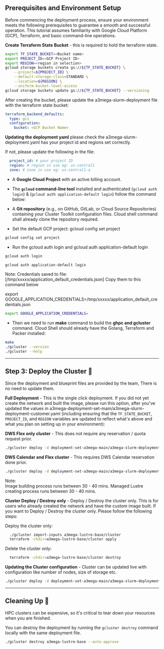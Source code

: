 ## **Prerequisites and Environment Setup**

Before commencing the deployment process, ensure your environment meets the following prerequisites to guarantee a smooth and successful operation. This tutorial assumes familiarity with Google Cloud Platform (GCP), Terraform, and basic command-line operations.

**Create Terraform State Bucket** - this is required to hold the terraform state. 
```bash
export TF_STATE_BUCKET=<Bucket name>
export PROJECT_ID=<GCP Project ID>
export REGION=<region in selection>
gcloud storage buckets create gs://${TF_STATE_BUCKET} \
    --project=${PROJECT_ID} \
    --default-storage-class=STANDARD \
    --location=${REGION} \
    --uniform-bucket-level-access
gcloud storage buckets update gs://${TF_STATE_BUCKET} --versioning
```

After creating the bucket, please update the a3mega-slurm-deployment file with the terraform state bucket:

```yaml
terraform_backend_defaults:
  type: gcs
  configuration:
    bucket: <GCP Bucket Name>
```

**Updating the deployment yaml** please check the a3mega-slurm-deployment.yaml has your project id and regions set correctly.

If not, please update the following in the file:
```yaml
  project_id: # your project ID
  region: # region in use eg: us-central1
  zone: # zone in use eg: us-central1-a
```

* A **Google Cloud Project** with an active billing account.
* The **<code>gcloud</code> command-line tool** installed and authenticated (`gcloud auth login`) & (`gcloud auth application-default login`) follow the command below: 
* A **Git repository** (e.g., on GitHub, GitLab, or Cloud Source Repositories) containing your Cluster Toolkit configuration files. Cloud shell command shall already clone the repository required.

* Set the default GCP project:
    gcloud config set project <user project ID>
```bash
gcloud config set project 
```

* Run the gcloud auth login and gcloud auth application-default login 
```bash
gcloud auth login
```
```bash
gcloud auth application-default login
```
Note:
Credentials saved to file: [/tmp/xxxxx/application_default_credentials.json]
Copy them to this command below

   export GOOGLE_APPLICATION_CREDENTIALS=/tmp/xxxxx/application_default_credentials.json 
```bash
export GOOGLE_APPLICATION_CREDENTIALS=
```

* Then we need to run **make** command to build the **ghpc and gcluster** command. Cloud Shell should already have the Golang, Terraform and Packer
installed:

```bash
make
./gcluster --version
./gcluster --help
```

---

## **Step 3: Deploy the Cluster 🎉**

Since the deployment and blueprint files are provided by the team, There is no need to update them. 

**Full Deployment** - This is the single click deployment. If you did not yet create the network and built the image, please run this option, after you've updated the values in a3mega-deployment-set-main/a3mega-slurm-deployment-customer.yaml (including ensuring that the `TF_STATE_BUCKET`, `PROJECT_ID`, and `REGION` variables are updated to reflect what's above and what you plan on setting up in your environment):

**DWS Flex only cluster** - This does not require any reservation / quota request prior. 
```bash
./gcluster deploy -d deployment-set-a3mega-main/a3mega-slurm-deployment.yaml deployment-set-a3mega-main/a3mega-lustre-slurm-blueprint.yaml --auto-approve
```

**DWS Calendar and Flex cluster** - This requires DWS Calendar reservation done prior.
```bash
./gcluster deploy -d deployment-set-a3mega-main/a3mega-slurm-deployment.yaml deployment-set-a3mega-main/a3mega-lustre-slurm-blueprint-dws-2-partitions.yaml --auto-approve
```

Note:  
Image building process runs between 30 - 40 mins.
Managed Lustre creating process runs between 30 - 40 mins.


**Cluster Deploy / Destroy only**  - Deploy / Destroy the cluster only. This is for users who already created the network and have the custom image built. 
If you want to Deploy / Destroy the cluster only. Please follow the following steps: 

Deploy the cluster only: 

```bash
  ./gcluster import-inputs a3mega-lustre-base/cluster
  terraform -chdir=a3mega-lustre-base/cluster apply
```

Delete the cluster only:

```bash
  terraform -chdir=a3mega-lustre-base/cluster destroy
```

**Updating the Cluster configuration** - Cluster can be updated live with configuration like number of nodes, size of storage etc.

```bash
./gcluster deploy -d deployment-set-a3mega-main/a3mega-slurm-deployment.yaml deployment-set-a3mega-main/a3mega-lustre-slurm-blueprint.yaml -w  --only primary,cluster
```

---

## **Cleaning Up 🧹**

HPC clusters can be expensive, so it's critical to tear down your resources when you are finished.

You can destroy the deployment by running the `gcluster destroy` command locally with the same deployment file.

```bash
./gcluster destroy a3mega-lustre-base --auto-approve
```